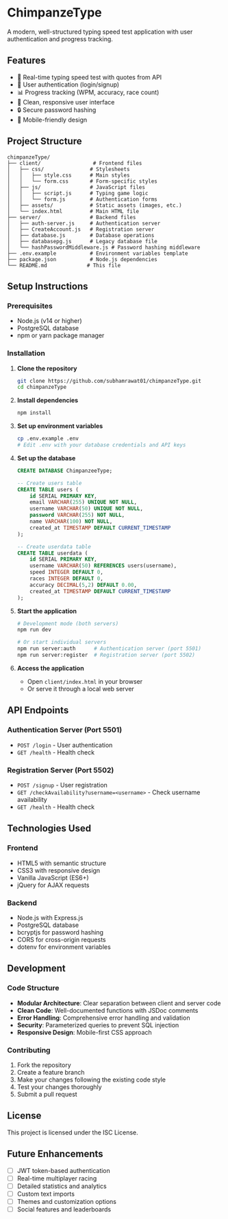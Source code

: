 # ChimpanzeType

A modern, well-structured typing speed test application with user authentication and progress tracking.

## Features

- 🎯 Real-time typing speed test with quotes from API
- 👤 User authentication (login/signup)
- 📊 Progress tracking (WPM, accuracy, race count)
- 🎨 Clean, responsive user interface
- 🔒 Secure password hashing
- 📱 Mobile-friendly design

## Project Structure

```
chimpanzeType/
├── client/                 # Frontend files
│   ├── css/               # Stylesheets
│   │   ├── style.css      # Main styles
│   │   └── form.css       # Form-specific styles
│   ├── js/                # JavaScript files
│   │   ├── script.js      # Typing game logic
│   │   └── form.js        # Authentication forms
│   ├── assets/            # Static assets (images, etc.)
│   └── index.html         # Main HTML file
├── server/                # Backend files
│   ├── auth-server.js     # Authentication server
│   ├── CreateAccount.js   # Registration server
│   ├── database.js        # Database operations
│   ├── databasepg.js      # Legacy database file
│   └── hashPasswordMiddleware.js # Password hashing middleware
├── .env.example           # Environment variables template
├── package.json           # Node.js dependencies
└── README.md             # This file
```

## Setup Instructions

### Prerequisites

- Node.js (v14 or higher)
- PostgreSQL database
- npm or yarn package manager

### Installation

1. **Clone the repository**
   ```bash
   git clone https://github.com/subhamrawat01/chimpanzeType.git
   cd chimpanzeType
   ```

2. **Install dependencies**
   ```bash
   npm install
   ```

3. **Set up environment variables**
   ```bash
   cp .env.example .env
   # Edit .env with your database credentials and API keys
   ```

4. **Set up the database**
   ```sql
   CREATE DATABASE ChimpanzeeType;
   
   -- Create users table
   CREATE TABLE users (
       id SERIAL PRIMARY KEY,
       email VARCHAR(255) UNIQUE NOT NULL,
       username VARCHAR(50) UNIQUE NOT NULL,
       password VARCHAR(255) NOT NULL,
       name VARCHAR(100) NOT NULL,
       created_at TIMESTAMP DEFAULT CURRENT_TIMESTAMP
   );
   
   -- Create userdata table
   CREATE TABLE userdata (
       id SERIAL PRIMARY KEY,
       username VARCHAR(50) REFERENCES users(username),
       speed INTEGER DEFAULT 0,
       races INTEGER DEFAULT 0,
       accuracy DECIMAL(5,2) DEFAULT 0.00,
       created_at TIMESTAMP DEFAULT CURRENT_TIMESTAMP
   );
   ```

5. **Start the application**
   ```bash
   # Development mode (both servers)
   npm run dev
   
   # Or start individual servers
   npm run server:auth      # Authentication server (port 5501)
   npm run server:register  # Registration server (port 5502)
   ```

6. **Access the application**
   - Open `client/index.html` in your browser
   - Or serve it through a local web server

## API Endpoints

### Authentication Server (Port 5501)
- `POST /login` - User authentication
- `GET /health` - Health check

### Registration Server (Port 5502)
- `POST /signup` - User registration
- `GET /checkAvailability?username=<username>` - Check username availability
- `GET /health` - Health check

## Technologies Used

### Frontend
- HTML5 with semantic structure
- CSS3 with responsive design
- Vanilla JavaScript (ES6+)
- jQuery for AJAX requests

### Backend
- Node.js with Express.js
- PostgreSQL database
- bcryptjs for password hashing
- CORS for cross-origin requests
- dotenv for environment variables

## Development

### Code Structure
- **Modular Architecture**: Clear separation between client and server code
- **Clean Code**: Well-documented functions with JSDoc comments
- **Error Handling**: Comprehensive error handling and validation
- **Security**: Parameterized queries to prevent SQL injection
- **Responsive Design**: Mobile-first CSS approach

### Contributing
1. Fork the repository
2. Create a feature branch
3. Make your changes following the existing code style
4. Test your changes thoroughly
5. Submit a pull request

## License

This project is licensed under the ISC License.

## Future Enhancements

- [ ] JWT token-based authentication
- [ ] Real-time multiplayer racing
- [ ] Detailed statistics and analytics
- [ ] Custom text imports
- [ ] Themes and customization options
- [ ] Social features and leaderboards
